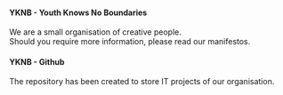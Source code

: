 #### YKNB - Youth Knows No Boundaries

We are a small organisation of creative people.<br>
Should you require more information, please read our manifestos.

#### YKNB - Github

The repository has been created to store IT projects of our organisation.